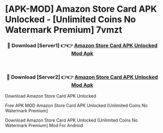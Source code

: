 # [APK-MOD] Amazon Store Card APK Unlocked - [Unlimited Coins No Watermark Premium] 7vmzt



<div align="center">
<h3>🔴 Download [Server1] 👉👉 <a href="https://momento.my/?title=Amazon_Store_Card_APK_Unlocked">Amazon Store Card APK Unlocked Mod Apk</a></h3><br>

<h3>🔴 Download [Server2] 👉👉 <a href="https://momento.my/?title=Amazon_Store_Card_APK_Unlocked">Amazon Store Card APK Unlocked Mod Apk</a></h3>
</div>



Download Amazon Store Card APK Unlocked 

Free APK MOD Amazon Store Card APK Unlocked [Unlimited Coins No Watermark Premium]

Download Amazon Store Card APK Unlocked [Unlimited Coins No Watermark Premium] Mod For Android
